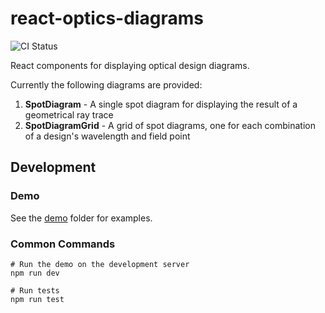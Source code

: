 # react-optics-diagrams

![CI Status](https://github.com/cheminfo/react-optics-diagrams/actions/workflows/nodejs-ts.yml/badge.svg)

React components for displaying optical design diagrams.

Currently the following diagrams are provided:

1. **SpotDiagram** - A single spot diagram for displaying the result of a geometrical ray trace
2. **SpotDiagramGrid** - A grid of spot diagrams, one for each combination of a design's wavelength and field point

## Development

### Demo

See the [demo](demo/) folder for examples.

### Common Commands

```console
# Run the demo on the development server
npm run dev

# Run tests
npm run test
```
